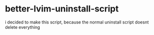 # better-lvim-uninstall-script
i decided to make this script, because the normal uninstall script doesnt delete everything
